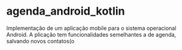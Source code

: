 # agenda_android_kotlin
 Implementação de um aplicação mobile para o sistema operacional Android. A plicação tem funcionalidades semelhantes a de agenda, salvando novos contatos(o
